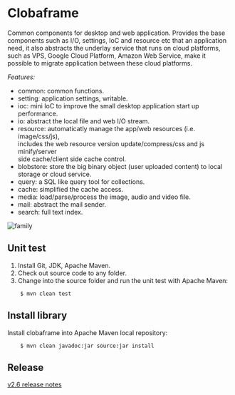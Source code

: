 Clobaframe
==========
Common components for desktop and web application.
Provides the base components such as I/O, settings, IoC and resource etc
that an application need, it also abstracts the underlay service that runs on cloud platforms,
such as VPS, Google Cloud Platform, Amazon Web Service, make it possible to migrate
application between these cloud platforms.

*Features:*

* common: common functions.
* setting: application settings, writable.
* ioc: mini IoC to improve the small desktop application start up performance.
* io: abstract the local file and web I/O stream.
* resource: automaticatly manage the app/web resources (i.e. image/css/js),   
  includes the web resource version update/compress/css and js minify/server  
  side cache/client side cache control.
* blobstore: store the big binary object (user uploaded content) to local storage or cloud service.
* query: a SQL like query tool for collections.
* cache: simplified the cache access.
* media: load/parse/process the image, audio and video file.
* mail: abstract the mail sender.
* search: full text index.


![family](https://github.com/ivarptr/clobaframe/raw/master/doc/figure-family.jpg)

Unit test
---------
1. Install Git, JDK, Apache Maven.
2. Check out source code to any folder.
3. Change into the source folder and run the unit test with Apache Maven:

```
    $ mvn clean test
```

Install library
---------------
Install clobaframe into Apache Maven local repository:

```
    $ mvn clean javadoc:jar source:jar install
```

Release
-------

[v2.6 release notes](https://github.com/ivarptr/clobaframe/tree/master/doc/release-2.6_zh-CN.md)



